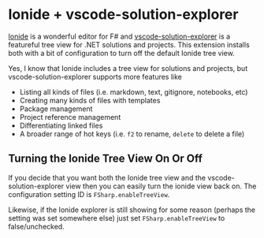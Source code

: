 # Ionide + vscode-solution-explorer

[Ionide](https://marketplace.visualstudio.com/items?itemName=Ionide.Ionide-fsharp) is a wonderful editor for F# and [vscode-solution-explorer](https://marketplace.visualstudio.com/items?itemName=fernandoescolar.vscode-solution-explorer) is a featureful tree view for .NET solutions and projects. 
This extension installs both with a bit of configuration to turn off the default Ionide tree view.

Yes, I know that Ionide includes a tree view for solutions and projects, but vscode-solution-explorer supports more features like
- Listing all kinds of files (i.e. markdown, text, gitignore, notebooks, etc)
- Creating many kinds of files with templates
- Package management
- Project reference management
- Differentiating linked files
- A broader range of hot keys (i.e. `f2` to rename, `delete` to delete a file)

## Turning the Ionide Tree View On Or Off

If you decide that you want both the Ionide tree view and the vscode-solution-explorer view then you can 
easily turn the ionide view back on. The configuration setting ID is `FSharp.enableTreeView`.

Likewise, if the Ionide explorer is still showing for some reason (perhaps the setting was set somewhere else)
just set `FSharp.enableTreeView` to false/unchecked.